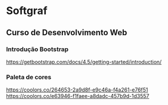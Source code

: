 # Softgraf  

## Curso de Desenvolvimento Web

### Introdução Bootstrap  
https://getbootstrap.com/docs/4.5/getting-started/introduction/

### Paleta de cores
https://coolors.co/264653-2a9d8f-e9c46a-f4a261-e76f51
https://coolors.co/e63946-f1faee-a8dadc-457b9d-1d3557